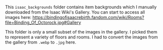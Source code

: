 This `isaac_backgrounds` folder contains item backgrounds which I manually downloaded from the Isaac Wiki's Gallery. You can start to access all images here: https://bindingofisaacrebirth.fandom.com/wiki/Rooms?file=Binding_Of_Octorock.jpg#Gallery

This folder is only a small subset of the images in the gallery. I picked them to represent a variety of floors and rooms. I had to convert the images from the gallery from `.webp` to `.jpg` here.
